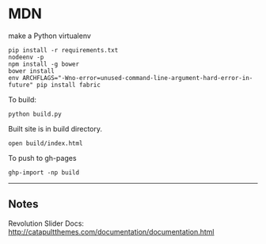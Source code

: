 # MDN

make a Python virtualenv

    pip install -r requirements.txt
    nodeenv -p
    npm install -g bower
    bower install
    env ARCHFLAGS="-Wno-error=unused-command-line-argument-hard-error-in-future" pip install fabric

To build:

    python build.py

Built site is in build directory.

    open build/index.html

To push to gh-pages

    ghp-import -np build

-----
Notes
-----

Revolution Slider Docs: http://catapultthemes.com/documentation/documentation.html
